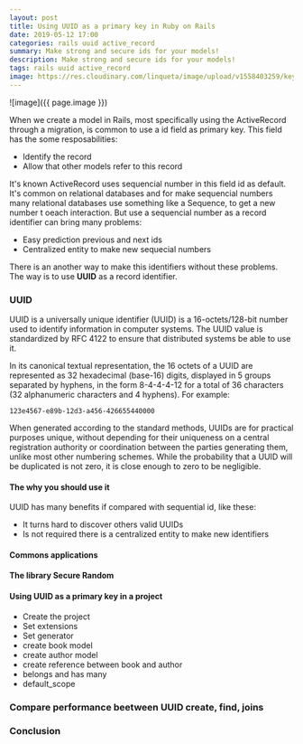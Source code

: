 ```yaml
---
layout: post
title: Using UUID as a primary key in Ruby on Rails
date: 2019-05-12 17:00
categories: rails uuid active_record
summary: Make strong and secure ids for your models!
description: Make strong and secure ids for your models!
tags: rails uuid active_record
image: https://res.cloudinary.com/linqueta/image/upload/v1558403259/keys_ygx9qv.jpg
---
```


![image]({{ page.image }})

When we create a model in Rails, most specifically using the ActiveRecord through a migration, is common to use a id field as primary key. This field has the some resposabilities:
  - Identify the record
  - Allow that other models refer to this record

It's known ActiveRecord uses sequencial number in this field id as default. It's common on relational databases and for make sequencial numbers many relational databases use something like a Sequence, to get a new number t oeach interaction. But use a sequencial number as a record identifier can bring many problems:
  - Easy prediction previous and next ids
  - Centralized entity to make new sequecial numbers

There is an another way to make this identifiers without these problems. The way is to use **UUID** as a record identifier.

### UUID
UUID is a universally unique identifier (UUID) is a 16-octets/128-bit number used to identify information in computer systems. The UUID value is standardized by RFC 4122 to ensure that distributed systems be able to use it.

In its canonical textual representation, the 16 octets of a UUID are represented as 32 hexadecimal (base-16) digits, displayed in 5 groups separated by hyphens, in the form 8-4-4-4-12 for a total of 36 characters (32 alphanumeric characters and 4 hyphens). For example:

`123e4567-e89b-12d3-a456-426655440000`

When generated according to the standard methods, UUIDs are for practical purposes unique, without depending for their uniqueness on a central registration authority or coordination between the parties generating them, unlike most other numbering schemes. While the probability that a UUID will be duplicated is not zero, it is close enough to zero to be negligible.

#### The why you should use it

UUID has many benefits if compared with sequential id, like these:
- It turns hard to discover others valid UUIDs
- Is not required there is a centralized entity to make new identifiers



#### Commons applications

#### The library Secure Random

#### Using UUID as a primary key in a project

 - Create the project
 - Set extensions
 - Set generator
 - create book model
 - create author model
 - create reference between book and author
 - belongs and has many
 - default_scope

### Compare performance beetween UUID create, find, joins

### Conclusion

